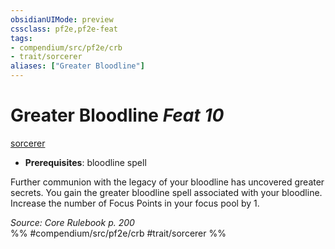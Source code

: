 ```yaml
---
obsidianUIMode: preview
cssclass: pf2e,pf2e-feat
tags:
- compendium/src/pf2e/crb
- trait/sorcerer
aliases: ["Greater Bloodline"]
---
```

# Greater Bloodline  *Feat 10*  
[sorcerer](/rules/traits/sorcerer.md)  

- **Prerequisites**: bloodline spell

Further communion with the legacy of your bloodline has uncovered greater secrets. You gain the greater bloodline spell associated with your bloodline. Increase the number of Focus Points in your focus pool by 1.

*Source: Core Rulebook p. 200*  
%% #compendium/src/pf2e/crb #trait/sorcerer %%